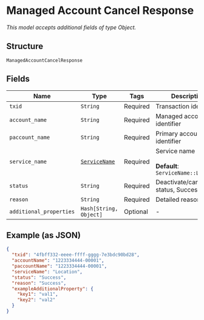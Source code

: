 
# Managed Account Cancel Response

*This model accepts additional fields of type Object.*

## Structure

`ManagedAccountCancelResponse`

## Fields

| Name | Type | Tags | Description |
|  --- | --- | --- | --- |
| `txid` | `String` | Required | Transaction identifier |
| `account_name` | `String` | Required | Managed account identifier |
| `paccount_name` | `String` | Required | Primary account identifier |
| `service_name` | [`ServiceName`](../../doc/models/service-name.md) | Required | Service name<br><br>**Default**: `ServiceName::LOCATION` |
| `status` | `String` | Required | Deactivate/cancel status, Success or Fail |
| `reason` | `String` | Required | Detailed reason |
| `additional_properties` | `Hash[String, Object]` | Optional | - |

## Example (as JSON)

```json
{
  "txid": "4fbff332-eeee-ffff-gggg-7e3bdc90bd28",
  "accountName": "1223334444-00001",
  "paccountName": "1223334444-00001",
  "serviceName": "Location",
  "status": "Success",
  "reason": "Success",
  "exampleAdditionalProperty": {
    "key1": "val1",
    "key2": "val2"
  }
}
```

